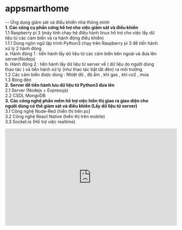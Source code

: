 # appsmarthome
-- Ứng dụng giám sát và điều khiển nhà thông minh <br/>
<b>1. Các công cụ phần cứng hổ trợ cho việc giám sát và điều khiển</b> <br/>
1.1 Raspberry pi 3 (máy tính chạy hệ điều hành linux hổ trợ cho việc lấy dữ liệu từ các cảm biến và ra hành động điều khiển) <br/>
1.1.1 Dùng ngôn ngữ lập trình Python3 chạy trên Raspberry pi 3 để tiến hành xử lý 2 hành động <br/>
a. Hành động 1 : tiến hành lấy dữ liệu từ các cảm biến bên ngoài và đưa lên server(Nodejs) <br/>
b. Hành động 2 : tiền hành lấy dữ liệu từ server về ( dữ liệu do người dùng thao tác ) và tiến hành xử lý (như thao tác bật tắt đèn) ra môi trường <br/>
1.2 Các cảm biến được dùng : Nhiệt độ , độ ẩm , khí gas , khí co2 , mưa <br/>
1.3 Bóng đèn <br/>
<b>2. Server để tiến hành lưu dữ liệu từ Python3 đưa lên</b> <br/>
2.1 Server (Nodejs + Expressjs) <br/>
2.2 CSDL MongoDB <br/>
<b>3. Các công nghệ phần mềm hổ trợ việc hiển thị giao ra giao diện cho người dùng có thể giám sát và điều khiển (Lấy dữ liệu từ server) </b><br/>
3.1 Công nghệ Node-Red (hiển thị trên pc) <br/>
3.2 Công nghệ React Native (hiển thị trên mobile) <br/>
3.3 Socket.io (Hổ trợ việc realtime) <br/>
<html>
  <body>
      <iframe width="560" height="315" src="https://www.youtube.com/embed/v4Al-_IYfTk" frameborder="0" allow="autoplay; encrypted-media"          allowfullscreen></iframe>
  </body>
</html>

